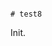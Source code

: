                                                                                                                                                                                           # test8

Init.
